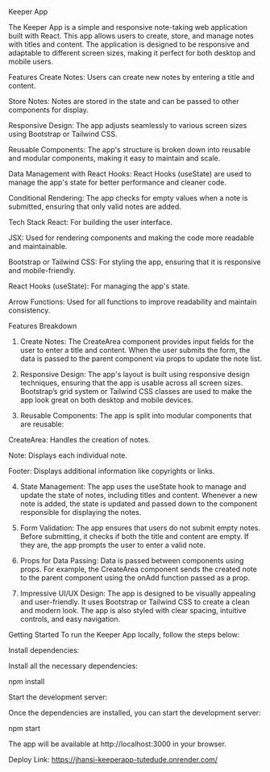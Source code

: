 Keeper App

The Keeper App is a simple and responsive note-taking web application built with React. This app allows users to create, store, and manage notes with titles and content. The application is designed to be responsive and adaptable to different screen sizes, making it perfect for both desktop and mobile users.

Features
Create Notes: Users can create new notes by entering a title and content.

Store Notes: Notes are stored in the state and can be passed to other components for display.

Responsive Design: The app adjusts seamlessly to various screen sizes using Bootstrap or Tailwind CSS.

Reusable Components: The app's structure is broken down into reusable and modular components, making it easy to maintain and scale.

Data Management with React Hooks: React Hooks (useState) are used to manage the app's state for better performance and cleaner code.

Conditional Rendering: The app checks for empty values when a note is submitted, ensuring that only valid notes are added.

Tech Stack
React: For building the user interface.

JSX: Used for rendering components and making the code more readable and maintainable.

Bootstrap or Tailwind CSS: For styling the app, ensuring that it is responsive and mobile-friendly.

React Hooks (useState): For managing the app's state.

Arrow Functions: Used for all functions to improve readability and maintain consistency.

Features Breakdown
1. Create Notes:
The CreateArea component provides input fields for the user to enter a title and content. When the user submits the form, the data is passed to the parent component via props to update the note list.

2. Responsive Design:
The app's layout is built using responsive design techniques, ensuring that the app is usable across all screen sizes. Bootstrap’s grid system or Tailwind CSS classes are used to make the app look great on both desktop and mobile devices.

3. Reusable Components:
The app is split into modular components that are reusable:

CreateArea: Handles the creation of notes.

Note: Displays each individual note.

Footer: Displays additional information like copyrights or links.

4. State Management:
The app uses the useState hook to manage and update the state of notes, including titles and content. Whenever a new note is added, the state is updated and passed down to the component responsible for displaying the notes.

5. Form Validation:
The app ensures that users do not submit empty notes. Before submitting, it checks if both the title and content are empty. If they are, the app prompts the user to enter a valid note.

6. Props for Data Passing:
Data is passed between components using props. For example, the CreateArea component sends the created note to the parent component using the onAdd function passed as a prop.

7. Impressive UI/UX Design:
The app is designed to be visually appealing and user-friendly. It uses Bootstrap or Tailwind CSS to create a clean and modern look. The app is also styled with clear spacing, intuitive controls, and easy navigation.

Getting Started
To run the Keeper App locally, follow the steps below:

Install dependencies:

Install all the necessary dependencies:

npm install

Start the development server:

Once the dependencies are installed, you can start the development server:

npm start

The app will be available at http://localhost:3000 in your browser.

Deploy Link:
https://jhansi-keeperapp-tutedude.onrender.com/